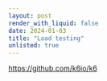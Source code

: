 ```yaml
---
layout: post
render_with_liquid: false
date: 2024-01-03
title: "Load testing"
unlisted: true
---
```


<https://github.com/k6io/k6>
